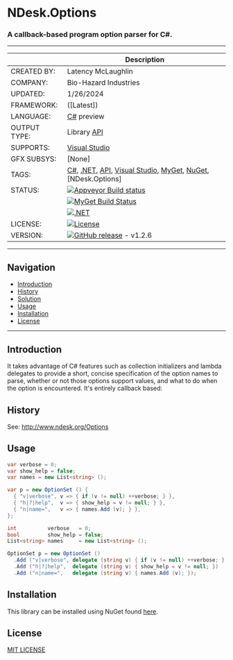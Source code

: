 ﻿# NDesk.Options
### A callback-based program option parser for C#.


---


|              |   Description                                                  |
|--------------|----------------------------------------------------------------|
| CREATED BY:  | Latency McLaughlin                                                     |
| COMPANY:     | Bio-Hazard Industries                                                     |
| UPDATED:     | 1/26/2024                          |
| FRAMEWORK:   |  ([Latest])                                |
| LANGUAGE:    | [C#] preview                                            |
| OUTPUT TYPE: | Library [API]                                            |
| SUPPORTS:    | [Visual Studio]                                                |
| GFX SUBSYS:  | [None]                                                     |
| TAGS:        | [C#], [.NET], [API], [Visual Studio], [MyGet], [NuGet], [NDesk.Options]                                                |
| STATUS:      | [![Appveyor Build status](https://ci.appveyor.com/api/projects/status/7v7qid5n8l9ca277/branch/master?svg=true)](https://ci.appveyor.com/project/Latency/ndesk-options)                                                    |
|              | [![MyGet Build Status](https://www.myget.org/BuildSource/Badge/NDesk.Options?identifier=8e359284-c64e-4aeb-b7c2-2122f6ad6347)](https://www.myget.org/)                                                    |
|              | [![.NET](https://github.com/Latency/NDesk.Options/actions/workflows/dotnet.yml/badge.svg)](https://github.com/Latency/NDesk.Options/actions/workflows/dotnet.yml)                                                    |
| LICENSE:     | [![License](https://img.shields.io/badge/MIT-License-yellowgreen.svg)](https://github.com/Latency/NDesk.Options/blob/master/LICENSE)                                                    |
| VERSION:     | [![GitHub release](https://img.shields.io/github/release/Latency/NDesk.Options.svg)](https://github.com/Latency/NDesk.Options/releases) - v1.2.6                                                    |


<hr>

## Navigation
* <a href="#introduction">Introduction</a>
* <a href="#history">History</a>
* <a href="#solution">Solution</a>
* <a href="#usage">Usage</a>
* <a href="#installation">Installation</a>
* <a href="#license">License</a>

<hr>

<h2><a name="introduction">Introduction</a></h2>

It takes advantage of C# features such as collection initializers and
lambda delegates to provide a short, concise specification of the option 
names to parse, whether or not those options support values, and what to do 
when the option is encountered.  It's entirely callback based:

<h2><a name="history">History</a></h2>

See:  <a href="http://www.ndesk.org/Options">http://www.ndesk.org/Options</a>

<h2><a name="usage">Usage</a></h2>

```csharp
var verbose = 0;
var show_help = false;
var names = new List<string> ();

var p = new OptionSet () {
  { "v|verbose", v => { if (v != null) ++verbose; } },
  { "h|?|help",  v => { show_help = v != null; } },
  { "n|name=",   v => { names.Add (v); } },
};
```

```csharp
int          verbose   = 0;
bool         show_help = false;
List<string> names     = new List<string> ();

OptionSet p = new OptionSet ()
  .Add ("v|verbose", delegate (string v) { if (v != null) ++verbose; })
  .Add ("h|?|help",  delegate (string v) { show_help = v != null; })
  .Add ("n|name=",   delegate (string v) { names.Add (v); });
```

<h2><a name="installation">Installation</a></h2>

This library can be installed using NuGet found [here](https://www.myget.org/feed/Packages/ndesk-options).

<h2><a name="license">License</a></h2>

[MIT LICENSE]

[//]: # (These are reference links used in the body of this note and get stripped out when the markdown processor does its job.)

   [.NET]: <https://en.wikipedia.org/wiki/.NET_Framework/>
   [Console Application]: <https://en.wikipedia.org/wiki/Console_application>
   [API]: <https://en.wikipedia.org/wiki/Application_programming_interface>
   [C#]: <https://en.wikipedia.org/wiki/C_Sharp_(programming_language)>
   [DLL]: <https://en.wikipedia.org/wiki/Dynamic-link_library>
   [Latency McLaughlin]: <https://www.linkedin.com/in/Latency/>
   [MIT License]: <http://choosealicense.com/licenses/mit/>
   [MyGet]: <https://www.myget.org/features>
   [NuGet]: <https://www.nuget.org/>
   [Visual Studio]: <https://en.wikipedia.org/wiki/Microsoft_Visual_Studio/>
